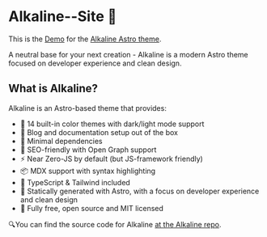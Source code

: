 # Alkaline--Site 🧪

This is the [Demo](https://alkaline-theme.vercel.app/) for the [Alkaline Astro theme](https://github.com/TruJared/alkaline).

A neutral base for your next creation - Alkaline is a modern Astro theme focused on developer experience and clean design.

## What is Alkaline?

Alkaline is an Astro-based theme that provides:

- 🎨 14 built-in color themes with dark/light mode support
- 📝 Blog and documentation setup out of the box
- 🔧 Minimal dependencies
- 🚀 SEO-friendly with Open Graph support
- ⚡️ Near Zero-JS by default (but JS-framework friendly)
- 📦 MDX support with syntax highlighting
- 🎯 TypeScript & Tailwind included
- 🍒 Statically generated with Astro, with a focus on developer experience and clean design
- 🥇 Fully free, open source and MIT licensed

🔍You can find the source code for Alkaline [at the Alkaline repo](https://github.com/AMagicianNamedGob/alkaline).
